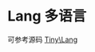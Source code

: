 Lang 多语言
====

可参考源码 [Tiny\Lang](https://github.com/tinyphporg/tinyphp-framework/tree/master/src/Lang)
